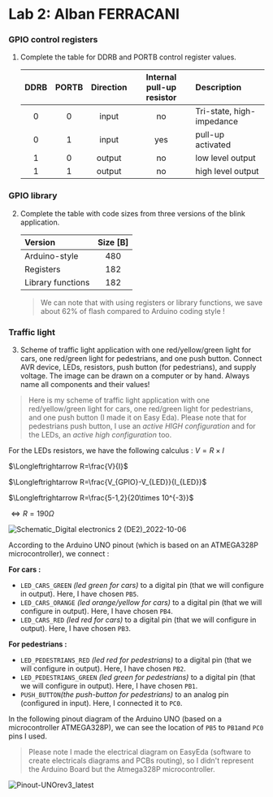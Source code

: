 # Lab 2: Alban FERRACANI

### GPIO control registers

1. Complete the table for DDRB and PORTB control register values.

   | **DDRB** | **PORTB** | **Direction** | **Internal pull-up resistor** | **Description** |
   | :-: | :-: | :-: | :-: | :-- |
   | 0 | 0 | input | no | Tri-state, high-impedance |
   | 0 | 1 | input | yes | pull-up activated|
   | 1 | 0 | output | no| low level output|
   | 1 | 1 | output | no| high level output|

### GPIO library

2. Complete the table with code sizes from three versions of the blink application.

   | **Version** | **Size [B]** |
   | :-- | :-: |
   | Arduino-style     | 480 |
   | Registers         | 182 |
   | Library functions | 182 |
   >We can note that with using registers or library functions, we save about 62% of flash compared to Arduino coding style !

### Traffic light

3. Scheme of traffic light application with one red/yellow/green light for cars, one red/green light for pedestrians, and one push button. Connect AVR device, LEDs, resistors, push button (for pedestrians), and supply voltage. The image can be drawn on a computer or by hand. Always name all components and their values!


>Here is my scheme of traffic light application with one red/yellow/green light for cars, one red/green light for pedestrians, and one push button (I made it on Easy Eda).
>Please note that for pedestrians push button, I use an *active HIGH configuration* and for the LEDs, an *active high configuration* too. 

For the LEDs resistors, we have the following calculus : 
$V=R\times I$

$\Longleftrightarrow R=\frac{V}{I}$

$\Longleftrightarrow R=\frac{V_{GPIO}-V_{LED}}{I_{LED}}$

$\Longleftrightarrow R=\frac{5-1,2}{20\times 10^{-3}}$

$\Longleftrightarrow R=190\Omega$


![Schematic_Digital electronics 2 (DE2)_2022-10-06](https://user-images.githubusercontent.com/114081879/194310267-dada0ad1-df7f-4a3d-88b0-925073b8f804.svg)

According to the Arduino UNO pinout (which is based on an ATMEGA328P microcontroller), we connect : 

**For cars :**
 - `LED_CARS_GREEN` *(led green for cars)* to a digital pin (that we will configure in output). Here, I have chosen `PB5`.
 - `LED_CARS_ORANGE` *(led orange/yellow for cars)* to a digital pin (that we will configure in output). Here, I have chosen `PB4`.
 - `LED_CARS_RED` *(led red for cars)* to a digital pin (that we will configure in output). Here, I have chosen `PB3`.
 
**For pedestrians :**
 - `LED_PEDESTRIANS_RED` *(led red for pedestrians)* to a digital pin (that we will configure in output). Here, I have chosen `PB2`.
 - `LED_PEDESTRIANS_GREEN` *(led green for pedestrians)* to a digital pin (that we will configure in output). Here, I have chosen `PB1`.
 - `PUSH_BUTTON`*(the push-button for pedestrians)* to an analog pin (configured in input). Here, I connected it to `PC0`.

In the following pinout diagram of the Arduino UNO (based on a microcontroller ATMEGA328P), we can see the location of `PB5` to `PB1`and `PC0` pins I used.
>Please note I made the electrical diagram on EasyEda (software to create electricals diagrams and PCBs routing), so I didn't represent the Arduino Board but the Atmega328P microcontroller. 

![Pinout-UNOrev3_latest](https://user-images.githubusercontent.com/114081879/194305483-f8924e3c-08c0-4ced-933a-794cdd1d37e3.png)

